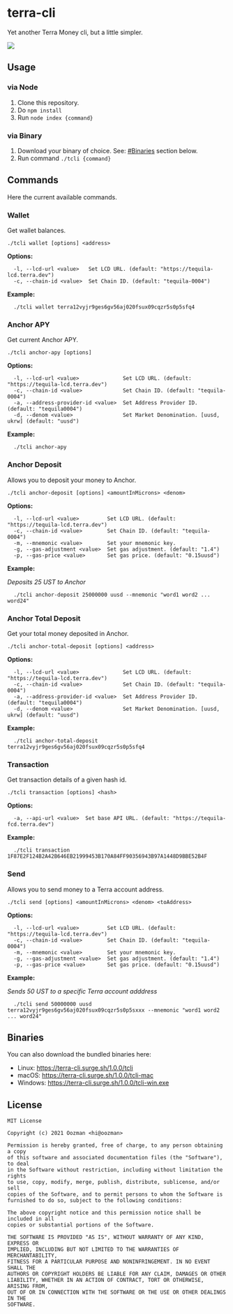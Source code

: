 # terra-cli

Yet another Terra Money cli, but a little simpler.

<img src="https://i.imgur.com/4UY9o5p.gif"/>

## Usage

### via Node

1. Clone this repository.
2. Do `npm install`
3. Run `node index {command}`

### via Binary

1. Download your binary of choice. See: [#Binaries](https://github.com/oozman/terra-cli/tree/master#binaries) section below.
2. Run command `./tcli {command}`

## Commands

Here the current available commands.

### Wallet
Get wallet balances.

```
./tcli wallet [options] <address>
```

**Options:**
```
  -l, --lcd-url <value>   Set LCD URL. (default: "https://tequila-lcd.terra.dev")
  -c, --chain-id <value>  Set Chain ID. (default: "tequila-0004")
```

**Example:**
```
  ./tcli wallet terra12vyjr9ges6gv56aj020fsux09cqzr5s0p5sfq4
```

### Anchor APY
Get current Anchor APY.

```
./tcli anchor-apy [options]
```

**Options:**
```
  -l, --lcd-url <value>              Set LCD URL. (default: "https://tequila-lcd.terra.dev")
  -c, --chain-id <value>             Set Chain ID. (default: "tequila-0004")
  -a, --address-provider-id <value>  Set Address Provider ID. (default: "tequila0004")
  -d, --denom <value>                Set Market Denomination. [uusd, ukrw] (default: "uusd")
```

**Example:**

```
  ./tcli anchor-apy
```

### Anchor Deposit
Allows you to deposit your money to Anchor.

```
./tcli anchor-deposit [options] <amountInMicrons> <denom>
```

**Options:**
```
  -l, --lcd-url <value>         Set LCD URL. (default: "https://tequila-lcd.terra.dev")
  -c, --chain-id <value>        Set Chain ID. (default: "tequila-0004")
  -m, --mnemonic <value>        Set your mnemonic key.
  -g, --gas-adjustment <value>  Set gas adjustment. (default: "1.4")
  -p, --gas-price <value>       Set gas price. (default: "0.15uusd")
```

**Example:**

_Deposits 25 UST to Anchor_

```
  ./tcli anchor-deposit 25000000 uusd --mnemonic "word1 word2 ... word24"
```

### Anchor Total Deposit
Get your total money deposited in Anchor.

```
./tcli anchor-total-deposit [options] <address>
```

**Options:**
```
  -l, --lcd-url <value>              Set LCD URL. (default: "https://tequila-lcd.terra.dev")
  -c, --chain-id <value>             Set Chain ID. (default: "tequila-0004")
  -a, --address-provider-id <value>  Set Address Provider ID. (default: "tequila0004")
  -d, --denom <value>                Set Market Denomination. [uusd, ukrw] (default: "uusd")
```

**Example:**

```
  ./tcli anchor-total-deposit terra12vyjr9ges6gv56aj020fsux09cqzr5s0p5sfq4
```

### Transaction
Get transaction details of a given hash id.

```
./tcli transaction [options] <hash>
```

**Options:**
```
  -a, --api-url <value>  Set base API URL. (default: "https://tequila-fcd.terra.dev")
```

**Example:**

```
  ./tcli transaction 1F87E2F124B2A42B646EB21999453B170A84FF90356943B97A1448D9BBE52B4F
```

### Send
Allows you to send money to a Terra account address.

```
./tcli send [options] <amountInMicrons> <denom> <toAddress>
```

**Options:**
```
  -l, --lcd-url <value>         Set LCD URL. (default: "https://tequila-lcd.terra.dev")
  -c, --chain-id <value>        Set Chain ID. (default: "tequila-0004")
  -m, --mnemonic <value>        Set your mnemonic key.
  -g, --gas-adjustment <value>  Set gas adjustment. (default: "1.4")
  -p, --gas-price <value>       Set gas price. (default: "0.15uusd")
```

**Example:**

_Sends 50 UST to a specific Terra account adddress_

```
  ./tcli send 50000000 uusd terra12vyjr9ges6gv56aj020fsux09cqzr5s0p5sxxx --mnemonic "word1 word2 ... word24"
```

## Binaries
You can also download the bundled binaries here:

- Linux: https://terra-cli.surge.sh/1.0.0/tcli
- macOS: https://terra-cli.surge.sh/1.0.0/tcli-mac
- Windows: https://terra-cli.surge.sh/1.0.0/tcli-win.exe

## License

```
MIT License

Copyright (c) 2021 Oozman <hi@oozman>

Permission is hereby granted, free of charge, to any person obtaining a copy
of this software and associated documentation files (the "Software"), to deal
in the Software without restriction, including without limitation the rights
to use, copy, modify, merge, publish, distribute, sublicense, and/or sell
copies of the Software, and to permit persons to whom the Software is
furnished to do so, subject to the following conditions:

The above copyright notice and this permission notice shall be included in all
copies or substantial portions of the Software.

THE SOFTWARE IS PROVIDED "AS IS", WITHOUT WARRANTY OF ANY KIND, EXPRESS OR
IMPLIED, INCLUDING BUT NOT LIMITED TO THE WARRANTIES OF MERCHANTABILITY,
FITNESS FOR A PARTICULAR PURPOSE AND NONINFRINGEMENT. IN NO EVENT SHALL THE
AUTHORS OR COPYRIGHT HOLDERS BE LIABLE FOR ANY CLAIM, DAMAGES OR OTHER
LIABILITY, WHETHER IN AN ACTION OF CONTRACT, TORT OR OTHERWISE, ARISING FROM,
OUT OF OR IN CONNECTION WITH THE SOFTWARE OR THE USE OR OTHER DEALINGS IN THE
SOFTWARE.
```
